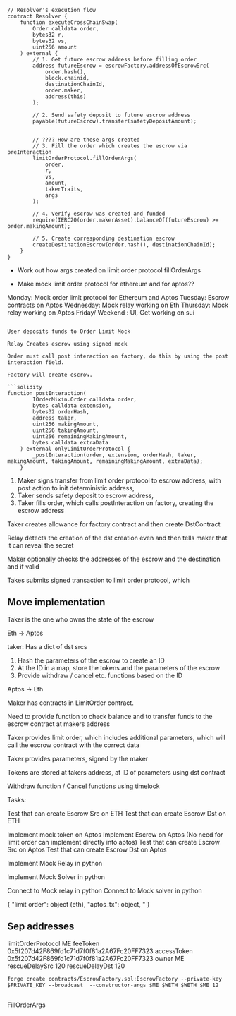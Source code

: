 ```solidity
// Resolver's execution flow
contract Resolver {
    function executeCrossChainSwap(
        Order calldata order,
        bytes32 r,
        bytes32 vs,
        uint256 amount
    ) external {
        // 1. Get future escrow address before filling order
        address futureEscrow = escrowFactory.addressOfEscrowSrc(
            order.hash(),
            block.chainid,
            destinationChainId,
            order.maker,
            address(this)
        );

        // 2. Send safety deposit to future escrow address
        payable(futureEscrow).transfer(safetyDepositAmount);


        // ???? How are these args created 
        // 3. Fill the order which creates the escrow via preInteraction
        limitOrderProtocol.fillOrderArgs(
            order,
            r,
            vs,
            amount,
            takerTraits,
            args
        );

        // 4. Verify escrow was created and funded
        require(IERC20(order.makerAsset).balanceOf(futureEscrow) >= order.makingAmount);

        // 5. Create corresponding destination escrow
        createDestinationEscrow(order.hash(), destinationChainId);
    }
}
```

- Work out how args created on limit order protocol fillOrderArgs

- Make mock limit order protocol for ethereum and for aptos??



Monday: Mock order limit protocol for Ethereum and Aptos
Tuesday: Escrow contracts on Aptos
Wednesday: Mock relay working on Eth
Thursday: Mock relay working on Aptos
Friday/ Weekend : UI, Get working on sui


```

User deposits funds to Order Limit Mock

Relay Creates escrow using signed mock 

Order must call post interaction on factory, do this by using the post interaction field. 

Factory will create escrow. 

```solidity
function postInteraction(
        IOrderMixin.Order calldata order,
        bytes calldata extension,
        bytes32 orderHash,
        address taker,
        uint256 makingAmount,
        uint256 takingAmount,
        uint256 remainingMakingAmount,
        bytes calldata extraData
    ) external onlyLimitOrderProtocol {
        _postInteraction(order, extension, orderHash, taker, makingAmount, takingAmount, remainingMakingAmount, extraData);
    }

```


1. Maker signs transfer from limit order protocol to escrow address, with post action to init deterministic address,
2. Taker sends safety deposit to escrow address,
3. Taker fills order, which calls postInteraction on factory, creating the escrow address 

Taker creates allowance for factory contract and then create DstContract

Relay detects the creation of the dst creation even and then tells maker that it can reveal the secret

Maker optionally checks the addresses of the escrow and the destination and if valid 


Takes submits signed transaction to limit order protocol, which


## Move implementation

Taker is the one who owns the state of the escrow 

Eth -> Aptos

taker: Has a dict of dst srcs

1. Hash the parameters of the escrow to create an ID
2. At the ID in a map, store the tokens and the parameters of the escrow
3. Provide withdraw / cancel etc. functions based on the ID

Aptos -> Eth

Maker has contracts in LimitOrder contract. 

Need to provide function to check balance and to transfer funds to the escrow contract at makers address

Taker provides limit order, which includes additional parameters, which will call the escrow contract with the correct data

Taker provides parameters, signed by the maker 

Tokens are stored at takers address, at ID of parameters using dst contract

Withdraw function / Cancel functions using timelock 


Tasks:

Test that can create Escrow Src on ETH
Test that can create Escrow Dst on ETH

Implement mock token on Aptos
Implement Escrow on Aptos (No need for limit order can implement directly into aptos)
Test that can create Escrow Src on Aptos
Test that can create Escrow Dst on Aptos

Implement Mock Relay in python

Implement Mock Solver in python

Connect to Mock relay in python
Connect to Mock solver in python


{
    "limit order": object (eth),
    "aptos_tx": object,
    "
}


## Sep addresses 

limitOrderProtocol ME
feeToken 0x5f207d42F869fd1c71d7f0f81a2A67Fc20FF7323
accessToken 0x5f207d42F869fd1c71d7f0f81a2A67Fc20FF7323
owner ME
rescueDelaySrc 120
rescueDelayDst 120


`forge create contracts/EscrowFactory.sol:EscrowFactory --private-key $PRIVATE_KEY --broadcast  --constructor-args $ME $WETH $WETH $ME 12`



## 
FillOrderArgs
